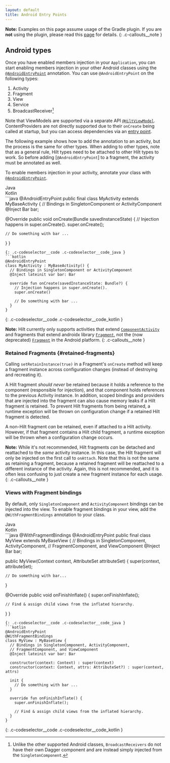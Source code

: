 ```yaml
---
layout: default
title: Android Entry Points
---
```


**Note:** Examples on this page assume usage of the Gradle plugin. If you are **not**
using the plugin, please read this [page](gradle-setup.md#hilt-gradle-plugin) for
details.
{: .c-callouts__note }

## Android types

Once you have enabled members injection in your `Application`, you can start
enabling members injection in your other Android classes using the
[`@AndroidEntryPoint`](https://dagger.dev/api/latest/dagger/hilt/android/AndroidEntryPoint.html)
annotation. You can use `@AndroidEntryPoint` on the following types:

1.  Activity
1.  Fragment
1.  View
1.  Service
1.  BroadcastReceiver[^1]

Note that ViewModels are supported via a separate API
[`@HiltViewModel`](view-model.md). ContentProviders are not directly supported
due to their `onCreate` being called at startup, but you can access dependencies
via an [entry point](entry-points.md).

The following example shows how to add the annotation to an activity, but the
process is the same for other types. When adding to other types, note that as a
general rule, Hilt types need to be attached to other Hilt types to work. So
before adding [`@AndroidEntryPoint`] to a fragment, the activity must be
annotated as well.

[^1]: Unlike the other supported Android classes, `BroadcastReceivers` do not
    have their own Dagger component and are instead simply injected from the
    `SingletonComponent`.

To enable members injection in your activity, annotate your class with
[`@AndroidEntryPoint`](https://dagger.dev/api/latest/dagger/hilt/android/AndroidEntryPoint.html).

<div class="c-codeselector__button c-codeselector__button_java">Java</div>
<div class="c-codeselector__button c-codeselector__button_kotlin">Kotlin</div>
```java
@AndroidEntryPoint
public final class MyActivity extends MyBaseActivity {
  // Bindings in SingletonComponent or ActivityComponent
  @Inject Bar bar;

  @Override
  public void onCreate(Bundle savedInstanceState) {
    // Injection happens in super.onCreate().
    super.onCreate();

    // Do something with bar ...
  }
}
```
{: .c-codeselector__code .c-codeselector__code_java }
```kotlin
@AndroidEntryPoint
class MyActivity : MyBaseActivity() {
  // Bindings in SingletonComponent or ActivityComponent
  @Inject lateinit var bar: Bar

  override fun onCreate(savedInstanceState: Bundle?) {
    // Injection happens in super.onCreate().
    super.onCreate()

    // Do something with bar ...
  }
}
```
{: .c-codeselector__code .c-codeselector__code_kotlin }

**Note:** Hilt currently only supports activities that extend [`ComponentActivity`](https://developer.android.com/reference/androidx/activity/ComponentActivity) and
fragments that extend androidx library
[`Fragment`](https://developer.android.com/reference/androidx/fragment/app/Fragment),
not the (now deprecated)
[`Fragment`](https://developer.android.com/reference/android/app/Fragment) in
the Android platform.
{: .c-callouts__note }

### Retained Fragments {#retained-fragments}

Calling `setRetainInstance(true)` in a Fragment's `onCreate` method will keep a
fragment instance across configuration changes (instead of destroying and
recreating it).

A Hilt fragment _should never_ be retained because it holds a reference to the
component (responsible for injection), and that component holds references to
the previous Activity instance. In addition, scoped bindings and providers that
are injected into the fragment can also cause memory leaks if a Hilt fragment is
retained. To prevent Hilt fragments from being retained, a runtime exception
will be thrown on configuration change if a retained Hilt fragment is detected.

A non-Hilt fragment _can_ be retained, even if attached to a Hilt activity.
However, if that fragment contains a Hilt child fragment, a runtime exception
will be thrown when a configuration change occurs.

**Note:** While it's not recommended, Hilt fragments _can_ be detached and
reattached to the _same_ activity instance. In this case, the Hilt fragment will
only be injected on the first call to `onAttach`. Note that this is not the same
as retaining a fragment, because a retained fragment will be reattached to a
different instance of the activity. Again, this is not recommended, and it is
often less confusing to just create a new fragment instance for each usage.
{: .c-callouts__note }

### Views with Fragment bindings

By default, only `SingletonComponent` and `ActivityComponent` bindings can be
injected into the view. To enable fragment bindings in your view, add the
`@WithFragmentBindings` annotation to your class.

<div class="c-codeselector__button c-codeselector__button_java">Java</div>
<div class="c-codeselector__button c-codeselector__button_kotlin">Kotlin</div>
```java
@WithFragmentBindings
@AndroidEntryPoint
public final class MyView extends MyBaseView {
  // Bindings in SingletonComponent, ActivityComponent,
  // FragmentComponent, and ViewComponent
  @Inject Bar bar;

  public MyView(Context context, AttributeSet attributeSet) {
    super(context, attributeSet);

    // Do something with bar...
  }

  @Override
  public void onFinishInflate() {
    super.onFinishInflate();

    // Find & assign child views from the inflated hierarchy.
  }
}
```
{: .c-codeselector__code .c-codeselector__code_java }
```kotlin
@AndroidEntryPoint
@WithFragmentBindings
class MyView : MyBaseView {
  // Bindings in SingletonComponent, ActivityComponent,
  // FragmentComponent, and ViewComponent
  @Inject lateinit var bar: Bar

  constructor(context: Context) : super(context)
  constructor(context: Context, attrs: AttributeSet?) : super(context, attrs)

  init {
    // Do something with bar ...
  }

  override fun onFinishInflate() {
    super.onFinishInflate();

    // Find & assign child views from the inflated hierarchy.
  }
}
```
{: .c-codeselector__code .c-codeselector__code_kotlin }
